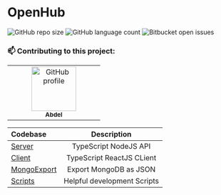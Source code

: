 # OpenHub

![GitHub repo size](https://img.shields.io/github/repo-size/abdeljalil-salhi/MyMedia?style=for-the-badge)
![GitHub language count](https://img.shields.io/github/languages/count/abdeljalil-salhi/MyMedia?style=for-the-badge)
![Bitbucket open issues](https://img.shields.io/bitbucket/issues/abdeljalil-salhi/MyMedia?style=for-the-badge)

### 📫 Contributing to this project:

<table>
  <tr>
    <td width="30px"></td>
    <td align="center">
      <a href="https://github.com/abdeljalil-salhi">
        <img src="https://avatars.githubusercontent.com/u/65598953" width="100px;" alt="GitHub profile"/><br>
      </a>
      <sub>
        <b>Abdel</b>
      </sub>
    </td>
    <td width="30px"></td>
  </tr>
</table>

| Codebase                    |         Description         |
| :-------------------------- | :-------------------------: |
| [Server](server/)           |    TypeScript NodeJS API    |
| [Client](client/)           |  TypeScript ReactJS CLient  |
| [MongoExport](mongoexport/) |   Export MongoDB as JSON    |
| [Scripts](scripts/)         | Helpful development Scripts |
